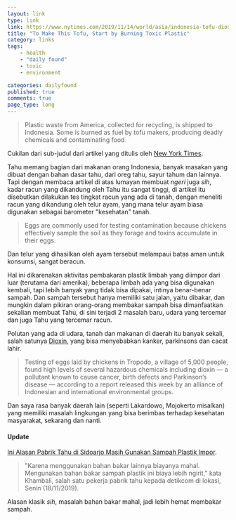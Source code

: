 ```yaml
---
layout: link
type: link
link: https://www.nytimes.com/2019/11/14/world/asia/indonesia-tofu-dioxin-plastic.html
title: "To Make This Tofu, Start by Burning Toxic Plastic"
category: links
tags: 
    - health
    - "daily found"
    - toxic
    - environment

categories: dailyfound
published: true
comments: true
page_type: long
---
```


> Plastic waste from America, collected for recycling, is shipped to Indonesia. Some is burned as fuel by tofu makers, producing deadly chemicals and contaminating food

Cukilan dari sub-judul dari artikel yang ditulis oleh [New York Times](https://www.nytimes.com/2019/11/14/world/asia/indonesia-tofu-dioxin-plastic.html).

Tahu memang bagian dari makanan orang Indonesia, banyak masakan yang dibuat dengan bahan dasar tahu, dari oreg tahu, sayur tahum dan lainnya. Tapi dengan membaca artikel di atas lumayan membuat *ngeri* juga *sih*, kadar racun yang dikandung oleh Tahu itu sangat tinggi, di artikel itu disebutkan dilakukan tes tingkat racun yang ada di tanah, dengan meneliti racun yang dikandung oleh telur ayam, yang mana telur ayam biasa digunakan sebagai barometer "kesehatan" tanah.

> Eggs are commonly used for testing contamination because chickens effectively sample the soil as they forage and toxins accumulate in their eggs. 

Dan telur yang dihasilkan oleh ayam tersebut melampaui batas aman untuk konsumsi, sangat beracun.

Hal ini dikarenakan aktivitas pembakaran plastik limbah yang diimpor dari luar (terutama dari amerika), beberapa limbah ada yang bisa digunakan kembali, tapi lebih banyak yang tidak bisa dipakai, intinya benar-benar sampah. Dan sampah tersebut hanya memiliki satu jalan, yaitu dibakar, dan mungkin dalam pikiran orang-orang membakar sampah bisa dimanfaatkan sekalian membuat Tahu, di sini terjadi 2 masalah baru, udara yang tercemar dan juga Tahu yang tercemar racun.

Polutan yang ada di udara, tanah dan makanan di daerah itu banyak sekali, salah satunya [Dioxin](https://en.wikipedia.org/wiki/Dioxins_and_dioxin-like_compounds#Human_intake_and_levels), yang bisa menyebabkan kanker, parkinsons dan cacat lahir.

> Testing of eggs laid by chickens in Tropodo, a village of 5,000 people, found high levels of several hazardous chemicals including dioxin — a pollutant known to cause cancer, birth defects and Parkinson’s disease — according to a report released this week by an alliance of Indonesian and international environmental groups.

Dan saya rasa banyak daerah lain (seperti Lakardowo, Mojokerto misalkan) yang memiliki masalah lingkungan yang bisa berimbas terhadap kesehatan masyarakat, sekarang dan nanti.

#### Update
[Ini Alasan Pabrik Tahu di Sidoarjo Masih Gunakan Sampah Plastik Impor](https://news.detik.com/berita-jawa-timur/d-4789031/ini-alasan-pabrik-tahu-di-sidoarjo-masih-gunakan-sampah-plastik-impor).   
> "Karena menggunakan bahan bakar lainnya biayanya mahal. Mengunakan bahan bakar sampah plastik ini biaya lebih ngirit," kata Khambali, salah satu pekerja pabrik tahu kepada detikcom di lokasi, Senin (18/11/2019).

Alasan klasik *sih*, masalah bahan bakar mahal, jadi lebih hemat membakar sampah.

